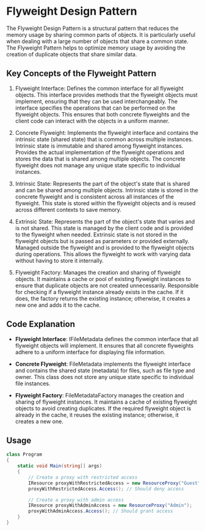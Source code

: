 # Flyweight Design Pattern

The Flyweight Design Pattern is a structural pattern that reduces the memory usage by sharing common parts of objects. It is particularly useful when dealing with a large number of objects that share a common state. The Flyweight Pattern helps to optimize memory usage by avoiding the creation of duplicate objects that share similar data.

## Key Concepts of the Flyweight Pattern

1. Flyweight Interface:
Defines the common interface for all flyweight objects. This interface provides methods that the flyweight objects must implement, ensuring that they can be used interchangeably.
The interface specifies the operations that can be performed on the flyweight objects. This ensures that both concrete flyweights and the client code can interact with the objects in a uniform manner.

2. Concrete Flyweight:
Implements the flyweight interface and contains the intrinsic state (shared state) that is common across multiple instances. Intrinsic state is immutable and shared among flyweight instances.
Provides the actual implementation of the flyweight operations and stores the data that is shared among multiple objects. The concrete flyweight does not manage any unique state specific to individual instances.

3. Intrinsic State:
Represents the part of the object's state that is shared and can be shared among multiple objects. Intrinsic state is stored in the concrete flyweight and is consistent across all instances of the flyweight.
This state is stored within the flyweight objects and is reused across different contexts to save memory.

4. Extrinsic State:
Represents the part of the object's state that varies and is not shared. This state is managed by the client code and is provided to the flyweight when needed. Extrinsic state is not stored in the flyweight objects but is passed as parameters or provided externally.
Managed outside the flyweight and is provided to the flyweight objects during operations. This allows the flyweight to work with varying data without having to store it internally.

5. Flyweight Factory:
Manages the creation and sharing of flyweight objects. It maintains a cache or pool of existing flyweight instances to ensure that duplicate objects are not created unnecessarily.
Responsible for checking if a flyweight instance already exists in the cache. If it does, the factory returns the existing instance; otherwise, it creates a new one and adds it to the cache.

## Code Explanation

* **Flyweight Interface**:
IFileMetadata defines the common interface that all flyweight objects will implement. It ensures that all concrete flyweights adhere to a uniform interface for displaying file information.

* **Concrete Flyweight**:
FileMetadata implements the flyweight interface and contains the shared state (metadata) for files, such as file type and owner. This class does not store any unique state specific to individual file instances.

* **Flyweight Factory**:
FileMetadataFactory manages the creation and sharing of flyweight instances. It maintains a cache of existing flyweight objects to avoid creating duplicates. If the required flyweight object is already in the cache, it reuses the existing instance; otherwise, it creates a new one.

## Usage

```csharp
class Program
{
    static void Main(string[] args)
    {
        // Create a proxy with restricted access
        IResource proxyWithRestrictedAccess = new ResourceProxy("Guest");
        proxyWithRestrictedAccess.Access(); // Should deny access

        // Create a proxy with admin access
        IResource proxyWithAdminAccess = new ResourceProxy("Admin");
        proxyWithAdminAccess.Access(); // Should grant access
    }
}
```